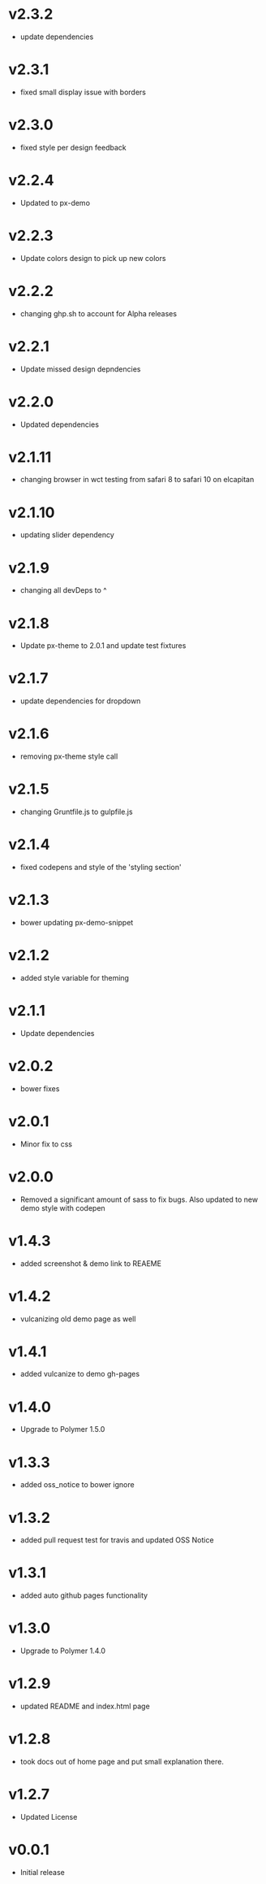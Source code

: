 v2.3.2
==================
* update dependencies

v2.3.1
==================
* fixed small display issue with borders

v2.3.0
==================
* fixed style per design feedback

v2.2.4
==================
* Updated to px-demo

v2.2.3
==================
* Update colors design to pick up new colors

v2.2.2
==================
* changing ghp.sh to account for Alpha releases

v2.2.1
==================
* Update missed design depndencies

v2.2.0
==================
* Updated dependencies

v2.1.11
==================
* changing browser in wct testing from safari 8 to safari 10 on elcapitan

v2.1.10
==================
* updating slider dependency

v2.1.9
==================
* changing all devDeps to ^

v2.1.8
==================
* Update px-theme to 2.0.1 and update test fixtures

v2.1.7
==================
* update dependencies for dropdown

v2.1.6
==================
* removing px-theme style call


v2.1.5
==================
* changing Gruntfile.js to gulpfile.js

v2.1.4
==================
* fixed codepens and style of the 'styling section'

v2.1.3
==================
* bower updating px-demo-snippet

v2.1.2
==================
* added style variable for theming

v2.1.1
==================
* Update dependencies

v2.0.2
==================
* bower fixes

v2.0.1
==================
* Minor fix to css

v2.0.0
==================
* Removed a significant amount of sass to fix bugs. Also updated to new demo style with codepen

v1.4.3
==================
* added screenshot & demo link to REAEME

v1.4.2
==================
* vulcanizing old demo page as well

v1.4.1
==================
* added vulcanize to demo gh-pages

v1.4.0
==================
* Upgrade to Polymer 1.5.0

v1.3.3
==================
* added oss_notice to bower ignore

v1.3.2
==================
* added pull request test for travis and updated OSS Notice

v1.3.1
==================
* added auto github pages functionality

v1.3.0
==================
* Upgrade to Polymer 1.4.0

v1.2.9
==================
* updated README and index.html page

v1.2.8
==================
* took docs out of home page and put small explanation there.

v1.2.7
==================
* Updated License

v0.0.1
==================
* Initial release
